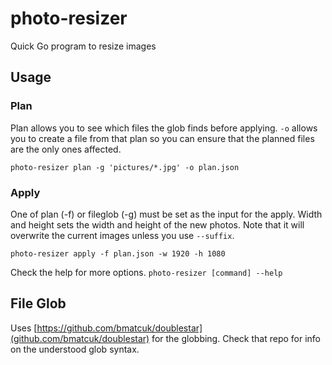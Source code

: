 # photo-resizer

Quick Go program to resize images

## Usage

### Plan
Plan allows you to see which files the glob finds before applying. `-o` allows you to create a file from that plan so you can ensure that the planned files are the only ones affected.
```
photo-resizer plan -g 'pictures/*.jpg' -o plan.json
```

### Apply
One of plan (-f) or fileglob (-g) must be set as the input for the apply. Width and height sets the width and height of the new photos. Note that it will overwrite the current images unless you use `--suffix`.
```
photo-resizer apply -f plan.json -w 1920 -h 1080
```

Check the help for more options. `photo-resizer [command] --help`


## File Glob
Uses [https://github.com/bmatcuk/doublestar](github.com/bmatcuk/doublestar) for the globbing. Check that repo for info on the understood glob syntax.
